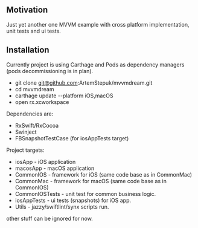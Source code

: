 ## Motivation

Just yet another one MVVM example with cross platform implementation, unit tests and ui tests.

## Installation

Currently project is using Carthage and Pods as dependency managers (pods decommissioning is in plan).

- git clone git@github.com:ArtemStepuk/mvvmdream.git
- cd mvvmdream
- carthage update --platform iOS,macOS 
- open rx.xcworkspace   

Dependencies are:

 - RxSwift/RxCocoa
 - Swinject
 - FBSnapshotTestCase (for iosAppTests target)

Project targets:

- iosApp - iOS application
- macosApp - macOS application
- CommonIOS - framework for iOS (same code base as in CommonMac)
- CommonMac - framework for macOS (same code base as in CommonIOS)
- CommonIOSTests - unit test for common business logic.
- iosAppTests - ui tests (snapshots) for iOS app.
- Utils - jazzy/swiftlint/synx scripts run.

other stuff can be ignored for now.
